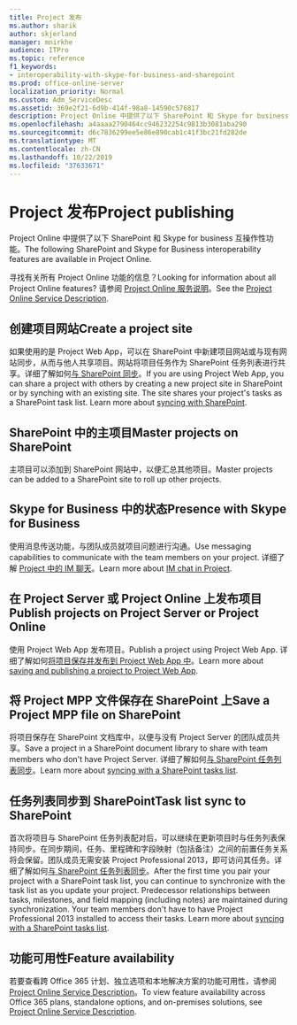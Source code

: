 ```yaml
---
title: Project 发布
ms.author: sharik
author: skjerland
manager: mnirkhe
audience: ITPro
ms.topic: reference
f1_keywords:
- interoperability-with-skype-for-business-and-sharepoint
ms.prod: office-online-server
localization_priority: Normal
ms.custom: Adm_ServiceDesc
ms.assetid: 369e2f21-6d9b-414f-98a8-14590c576817
description: Project Online 中提供了以下 SharePoint 和 Skype for business 互操作性功能。
ms.openlocfilehash: a4aaaa2790464cc946232254c9813b3081aba290
ms.sourcegitcommit: d6c7836299ee5e86e890cab1c41f3bc21fd282de
ms.translationtype: MT
ms.contentlocale: zh-CN
ms.lasthandoff: 10/22/2019
ms.locfileid: "37633671"
---
```

# <a name="project-publishing"></a><span data-ttu-id="c3139-103">Project 发布</span><span class="sxs-lookup"><span data-stu-id="c3139-103">Project publishing</span></span>

<span data-ttu-id="c3139-104">Project Online 中提供了以下 SharePoint 和 Skype for business 互操作性功能。</span><span class="sxs-lookup"><span data-stu-id="c3139-104">The following SharePoint and Skype for Business interoperability features are available in Project Online.</span></span>
  
<span data-ttu-id="c3139-105">寻找有关所有 Project Online 功能的信息？</span><span class="sxs-lookup"><span data-stu-id="c3139-105">Looking for information about all Project Online features?</span></span> <span data-ttu-id="c3139-106">请参阅 [Project Online 服务说明](project-online-service-description.md)。</span><span class="sxs-lookup"><span data-stu-id="c3139-106">See the [Project Online Service Description](project-online-service-description.md).</span></span>
  
## <a name="create-a-project-site"></a><span data-ttu-id="c3139-107">创建项目网站</span><span class="sxs-lookup"><span data-stu-id="c3139-107">Create a project site</span></span>

<span data-ttu-id="c3139-p102">如果使用的是 Project Web App，可以在 SharePoint 中新建项目网站或与现有网站同步，从而与他人共享项目。网站将项目任务作为 SharePoint 任务列表进行共享。详细了解如何[与 SharePoint 同步](https://go.microsoft.com/fwlink/p/?LinkId=271352)。</span><span class="sxs-lookup"><span data-stu-id="c3139-p102">If you are using Project Web App, you can share a project with others by creating a new project site in SharePoint or by synching with an existing site. The site shares your project's tasks as a SharePoint task list. Learn more about [syncing with SharePoint](https://go.microsoft.com/fwlink/p/?LinkId=271352).</span></span>
  
## <a name="master-projects-on-sharepoint"></a><span data-ttu-id="c3139-111">SharePoint 中的主项目</span><span class="sxs-lookup"><span data-stu-id="c3139-111">Master projects on SharePoint</span></span>

<span data-ttu-id="c3139-112">主项目可以添加到 SharePoint 网站中，以便汇总其他项目。</span><span class="sxs-lookup"><span data-stu-id="c3139-112">Master projects can be added to a SharePoint site to roll up other projects.</span></span> 
  
## <a name="presence-with-skype-for-business"></a><span data-ttu-id="c3139-113">Skype for Business 中的状态</span><span class="sxs-lookup"><span data-stu-id="c3139-113">Presence with Skype for Business</span></span>

<span data-ttu-id="c3139-114">使用消息传送功能，与团队成员就项目问题进行沟通。</span><span class="sxs-lookup"><span data-stu-id="c3139-114">Use messaging capabilities to communicate with the team members on your project.</span></span> <span data-ttu-id="c3139-115">详细了解 [Project 中的 IM 聊天](https://go.microsoft.com/fwlink/p/?LinkId=271351)。</span><span class="sxs-lookup"><span data-stu-id="c3139-115">Learn more about [IM chat in Project](https://go.microsoft.com/fwlink/p/?LinkId=271351).</span></span>
  
## <a name="publish-projects-on-project-server-or-project-online"></a><span data-ttu-id="c3139-116">在 Project Server 或 Project Online 上发布项目</span><span class="sxs-lookup"><span data-stu-id="c3139-116">Publish projects on Project Server or Project Online</span></span>

<span data-ttu-id="c3139-117">使用 Project Web App 发布项目。</span><span class="sxs-lookup"><span data-stu-id="c3139-117">Publish a project using Project Web App.</span></span> <span data-ttu-id="c3139-118">详细了解如何[将项目保存并发布到 Project Web App 中](https://go.microsoft.com/fwlink/p/?LinkId=271354)。</span><span class="sxs-lookup"><span data-stu-id="c3139-118">Learn more about [saving and publishing a project to Project Web App](https://go.microsoft.com/fwlink/p/?LinkId=271354).</span></span>
  
## <a name="save-a-project-mpp-file-on-sharepoint"></a><span data-ttu-id="c3139-119">将 Project MPP 文件保存在 SharePoint 上</span><span class="sxs-lookup"><span data-stu-id="c3139-119">Save a Project MPP file on SharePoint</span></span>

<span data-ttu-id="c3139-120">将项目保存在 SharePoint 文档库中，以便与没有 Project Server 的团队成员共享。</span><span class="sxs-lookup"><span data-stu-id="c3139-120">Save a project in a SharePoint document library to share with team members who don't have Project Server.</span></span> <span data-ttu-id="c3139-121">详细了解如何[与 SharePoint 任务列表同步](https://go.microsoft.com/fwlink/p/?LinkId=271353)。</span><span class="sxs-lookup"><span data-stu-id="c3139-121">Learn more about [syncing with a SharePoint tasks list](https://go.microsoft.com/fwlink/p/?LinkId=271353).</span></span>
  
## <a name="task-list-sync-to-sharepoint"></a><span data-ttu-id="c3139-122">任务列表同步到 SharePoint</span><span class="sxs-lookup"><span data-stu-id="c3139-122">Task list sync to SharePoint</span></span>

<span data-ttu-id="c3139-p106">首次将项目与 SharePoint 任务列表配对后，可以继续在更新项目时与任务列表保持同步。在同步期间，任务、里程碑和字段映射（包括备注）之间的前置任务关系将会保留。团队成员无需安装 Project Professional 2013，即可访问其任务。详细了解如何[与 SharePoint 任务列表同步](https://go.microsoft.com/fwlink/p/?LinkId=271353)。</span><span class="sxs-lookup"><span data-stu-id="c3139-p106">After the first time you pair your project with a SharePoint task list, you can continue to synchronize with the task list as you update your project. Predecessor relationships between tasks, milestones, and field mapping (including notes) are maintained during synchronization. Your team members don't have to have Project Professional 2013 installed to access their tasks. Learn more about [syncing with a SharePoint tasks list](https://go.microsoft.com/fwlink/p/?LinkId=271353).</span></span>
  
## <a name="feature-availability"></a><span data-ttu-id="c3139-127">功能可用性</span><span class="sxs-lookup"><span data-stu-id="c3139-127">Feature availability</span></span>

<span data-ttu-id="c3139-128">若要查看跨 Office 365 计划、独立选项和本地解决方案的功能可用性，请参阅[Project Online Service Description](project-online-service-description.md)。</span><span class="sxs-lookup"><span data-stu-id="c3139-128">To view feature availability across Office 365 plans, standalone options, and on-premises solutions, see [Project Online Service Description](project-online-service-description.md).</span></span>
  

